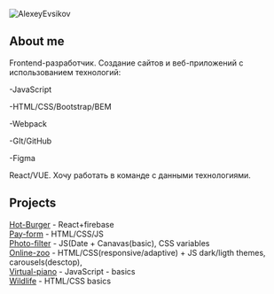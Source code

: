 ![AlexeyEvsikov](https://user-images.githubusercontent.com/77671333/113104590-c90b6a80-9211-11eb-9227-775530d0c442.png)

## About me
Frontend-разработчик.
Создание сайтов и веб-приложений с использованием технологий:

-JavaScript

-HTML/CSS/Bootstrap/BEM

-Webpack

-GIt/GitHub

-Figma

React/VUE. Хочу работать в команде с данными технологиями.

## Projects
[Hot-Burger](https://my-hot-burgers.netlify.app/) - React+firebase <br>
[Pay-form](https://my-test-pay-form.netlify.app) - HTML/CSS/JS <br>
[Photo-filter](https://rolling-scopes-school.github.io/alexe1987-JSFE2021Q1/photo-filter/ "Photo-filter") - JS(Date + Canavas(basic), CSS variables</br>
[Online-zoo](https://rolling-scopes-school.github.io/alexe1987-JSFE2021Q1/online-zoo/ "Online-zoo") - HTML/CSS(responsive/adaptive) + JS dark/ligth themes, carousels(desctop),</br>
[Virtual-piano](https://rolling-scopes-school.github.io/alexe1987-JSFE2021Q1/virtual-piano/ "Virtual-piano") - JavaScript - basics</br>
[Wildlife](https://alexe1987.github.io/wildlife/ "Wildlife") - HTML/CSS basics</br>

